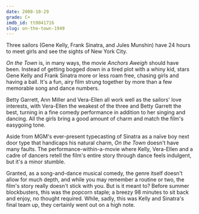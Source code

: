 ```yaml
---
date: 2008-10-29
grade: C+
imdb_id: tt0041716
slug: on-the-town-1949
---
```


Three sailors (Gene Kelly, Frank Sinatra, and Jules Munshin) have 24 hours to meet girls and see the sights of New York City.

_On the Town_ is, in many ways, the movie <span data-imdb-id="tt0037514">_Anchors Aweigh_</a> should have been. Instead of getting bogged down in a tired plot with a whiny kid, stars Gene Kelly and Frank Sinatra more or less roam free, chasing girls and having a ball. It's a fun, airy film strung together by more than a few memorable song and dance numbers.

Betty Garrett, Ann Miller and Vera-Ellen all work well as the sailors' love interests, with Vera-Ellen the weakest of the three and Betty Garrett the best, turning in a fine comedy performance in addition to her singing and dancing. All the girls bring a good amount of charm and match the film's easygoing tone.

Aside from MGM's ever-present typecasting of Sinatra as a naïve boy next door type that handicaps his natural charm, _On the Town_ doesn't have many faults. The performance-within-a-movie where Kelly, Vera-Ellen and a cadre of dancers retell the film's entire story through dance feels indulgent, but it's a minor stumble.

Granted, as a song-and-dance musical comedy, the genre itself doesn't allow for much depth, and while you may remember a routine or two, the film's story really doesn't stick with you. But is it meant to? Before summer blockbusters, this was the popcorn staple; a breezy 98 minutes to sit back and enjoy, no thought required. While, sadly, this was Kelly and Sinatra's final team up, they certainly went out on a high note.
